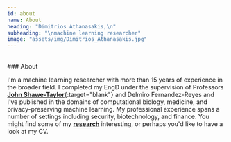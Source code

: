 ```yaml
---
id: about
name: About
heading: "Dimitrios Athanasakis,\n" 
subheading: "\nmachine learning researcher" 
image: "assets/img/Dimitrios_Athanasakis.jpg"
---
```


<br/>
### About
<br/>

I'm a machine learning researcher with more than 15 years of experience in the broader field. I completed my EngD under the supervision of Professors [**John Shawe-Taylor**](http://www0.cs.ucl.ac.uk/staff/J.Shawe-Taylor/){:target="blank"} and Delmiro Fernandez-Reyes and I've published in the domains of computational biology, medicine, and privacy-preserving machine learning. My professional experience spans a number of settings including security, biotechnology, and finance. You might find some of my [**research**](#/features/02-publications) interesting,  or perhaps you'd like to have a look at my CV. 

<br/>

<a href="https://gotbim.com/files/Dimitrios_Athanasakis_cv_2021.pdf" target="blank">
  <i class="ai ai-cv-square ai-2x"></i></a>
<a href="https://scholar.google.com/citations?hl=en&user=SiPzUuYAAAAJ&view_op=list_works&sortby=pubdate" target="blank">
  <i class="ai ai-google-scholar-square ai-2x"></i></a>
